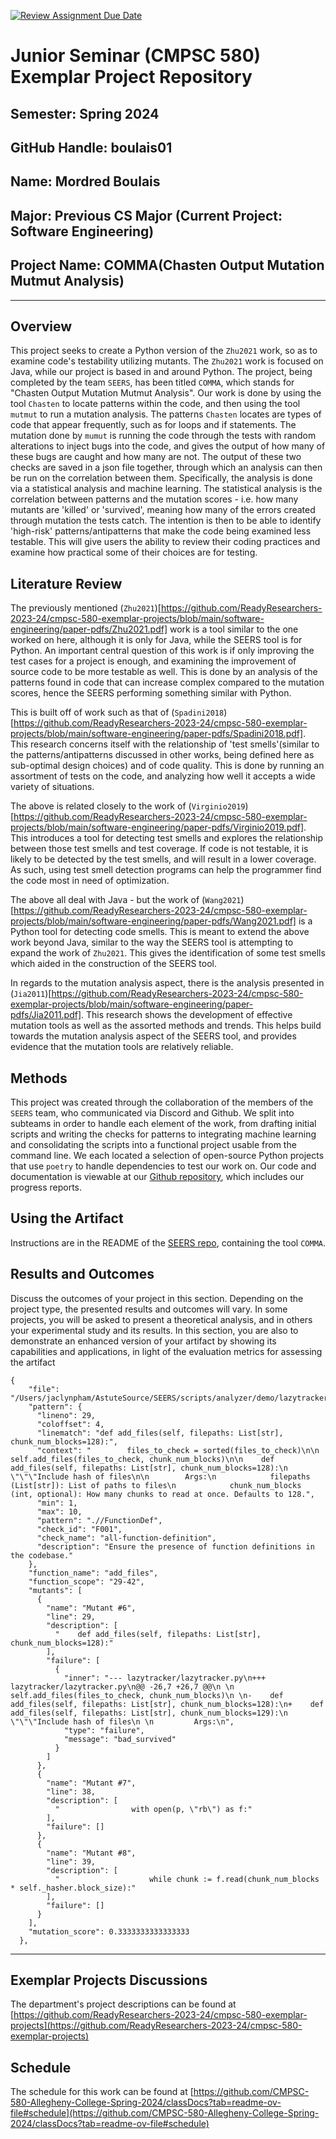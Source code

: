 [![Review Assignment Due Date](https://classroom.github.com/assets/deadline-readme-button-24ddc0f5d75046c5622901739e7c5dd533143b0c8e959d652212380cedb1ea36.svg)](https://classroom.github.com/a/Y4rZMh1t)

# Junior Seminar (CMPSC 580) Exemplar Project Repository

## Semester: Spring 2024

## GitHub Handle: boulais01

## Name: Mordred Boulais

## Major: Previous CS Major (Current Project: Software Engineering)

## Project Name: COMMA(Chasten Output Mutation Mutmut Analysis)

---

## Overview

This project seeks to create a Python version of the `Zhu2021` work, so as to
examine code's testability utilizing mutants. The `Zhu2021` work is focused on
Java, while our project is based in and around Python. The project, being
completed by the team `SEERS`, has been titled `COMMA`, which stands for
"Chasten Output Mutation Mutmut Analysis". Our work is done by using the tool
`Chasten` to locate patterns within the code, and then using the tool `mutmut`
to run a mutation analysis. The patterns `Chasten` locates are types of code
that appear frequently, such as for loops and if statements. The mutation done
by `mumut` is running the code through the tests with random alterations to
inject bugs into the code, and gives the output of how many of these bugs are
caught and how many are not. The output of these two checks are saved in a json
file together, through which an analysis can then be run on the correlation
between them. Specifically, the analysis is done via a statistical analysis and
machine learning. The statistical analysis is the correlation between patterns
and the mutation scores - i.e. how many mutants are 'killed' or 'survived',
meaning how many of the errors created through mutation the tests catch.
The intention is then to be able to identify 'high-risk'
patterns/antipatterns that make the code being examined less testable. This will
give users the ability to review their coding practices and examine how
practical some of their choices are for testing. 

## Literature Review

The previously mentioned (`Zhu2021`)[https://github.com/ReadyResearchers-2023-24/cmpsc-580-exemplar-projects/blob/main/software-engineering/paper-pdfs/Zhu2021.pdf]
work is a tool similar to the one worked on here, although it is only for Java,
while the SEERS tool is for Python. An important central question of this work
is if only improving the test cases for a project is enough, and examining the
improvement of source code to be more testable as well. This is done by an
analysis of the patterns found in code that can increase complex compared to
the mutation scores, hence the SEERS performing something similar with Python.

This is built off of work such as that of 
(`Spadini2018`)[https://github.com/ReadyResearchers-2023-24/cmpsc-580-exemplar-projects/blob/main/software-engineering/paper-pdfs/Spadini2018.pdf].
This research concerns itself with the relationship of 'test smells'(similar
to the patterns/antipatterns discussed in other works, being defined here as
sub-optimal design choices) and of code quality. This is done by running an
assortment of tests on the code, and analyzing how well it accepts a wide
variety of situations.

The above is related closely to the work of
(`Virginio2019`)[https://github.com/ReadyResearchers-2023-24/cmpsc-580-exemplar-projects/blob/main/software-engineering/paper-pdfs/Virginio2019.pdf].
This introduces a tool for detecting test smells and explores the relationship
between those test smells and test coverage. If code is not testable, it is
likely to be detected by the test smells, and will result in a lower coverage.
As such, using test smell detection programs can help the programmer find the
code most in need of optimization.

The above all deal with Java - but the work of
(`Wang2021`)[https://github.com/ReadyResearchers-2023-24/cmpsc-580-exemplar-projects/blob/main/software-engineering/paper-pdfs/Wang2021.pdf]
is a Python tool for detecting code smells. This is meant to extend the above
work beyond Java, similar to the way the SEERS tool is attempting to expand the
work of `Zhu2021`. This gives the identification of some test smells which aided
in the construction of the SEERS tool.

In regards to the mutation analysis aspect, there is the analysis presented in
(`Jia2011`)[https://github.com/ReadyResearchers-2023-24/cmpsc-580-exemplar-projects/blob/main/software-engineering/paper-pdfs/Jia2011.pdf].
This research shows the development of effective mutation tools as well as the
assorted methods and trends. This helps build towards the mutation analysis
aspect of the SEERS tool, and provides evidence that the mutation tools are
relatively reliable.

## Methods

This project was created through the collaboration of the members of the `SEERS`
team, who communicated via Discord and Github. We split into subteams in order
to handle each element of the work, from drafting initial scripts and writing
the checks for patterns to integrating machine learning and consolidating the
scripts into a functional project usable from the command line. We each located
a selection of open-source Python projects that use `poetry` to handle
dependencies to test our work on. Our code and documentation is viewable at
our [Github repository](https://github.com/AstuteSource/SEERS), which includes
our progress reports.

## Using the Artifact

Instructions are in the README of the 
[SEERS repo](https://github.com/AstuteSource/SEERS),
containing the tool `COMMA`.

## Results and Outcomes

Discuss the outcomes of your project in this section. Depending on the project type, the presented results and outcomes will vary. In some projects, you will be asked to present a theoretical analysis, and in others your experimental study and its results. In this section, you are also to demonstrate an enhanced version of your artifact by showing its capabilities and applications, in light of the evaluation metrics for assessing the artifact

```
{
    "file": "/Users/jaclynpham/AstuteSource/SEERS/scripts/analyzer/demo/lazytracker/lazytracker/lazytracker.py",
    "pattern": {
      "lineno": 29,
      "coloffset": 4,
      "linematch": "def add_files(self, filepaths: List[str], chunk_num_blocks=128):",
      "context": "        files_to_check = sorted(files_to_check)\n\n        self.add_files(files_to_check, chunk_num_blocks)\n\n    def add_files(self, filepaths: List[str], chunk_num_blocks=128):\n        \"\"\"Include hash of files\n\n        Args:\n            filepaths (List[str]): List of paths to files\n            chunk_num_blocks (int, optional): How many chunks to read at once. Defaults to 128.",
      "min": 1,
      "max": 10,
      "pattern": ".//FunctionDef",
      "check_id": "F001",
      "check_name": "all-function-definition",
      "description": "Ensure the presence of function definitions in the codebase."
    },
    "function_name": "add_files",
    "function_scope": "29-42",
    "mutants": [
      {
        "name": "Mutant #6",
        "line": 29,
        "description": [
          "    def add_files(self, filepaths: List[str], chunk_num_blocks=128):"
        ],
        "failure": [
          {
            "inner": "--- lazytracker/lazytracker.py\n+++ lazytracker/lazytracker.py\n@@ -26,7 +26,7 @@\n \n         self.add_files(files_to_check, chunk_num_blocks)\n \n-    def add_files(self, filepaths: List[str], chunk_num_blocks=128):\n+    def add_files(self, filepaths: List[str], chunk_num_blocks=129):\n         \"\"\"Include hash of files\n \n         Args:\n",
            "type": "failure",
            "message": "bad_survived"
          }
        ]
      },
      {
        "name": "Mutant #7",
        "line": 38,
        "description": [
          "                with open(p, \"rb\") as f:"
        ],
        "failure": []
      },
      {
        "name": "Mutant #8",
        "line": 39,
        "description": [
          "                    while chunk := f.read(chunk_num_blocks * self._hasher.block_size):"
        ],
        "failure": []
      }
    ],
    "mutation_score": 0.3333333333333333
  },
```

---

## Exemplar Projects Discussions

The department's project descriptions can be found at [https://github.com/ReadyResearchers-2023-24/cmpsc-580-exemplar-projects](https://github.com/ReadyResearchers-2023-24/cmpsc-580-exemplar-projects)

## Schedule

The schedule for this work can be found at [https://github.com/CMPSC-580-Allegheny-College-Spring-2024/classDocs?tab=readme-ov-file#schedule](https://github.com/CMPSC-580-Allegheny-College-Spring-2024/classDocs?tab=readme-ov-file#schedule)
